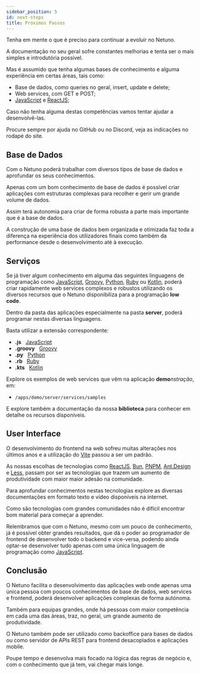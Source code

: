 ```yaml
---
sidebar_position: 5
id: next-steps
title: Próximos Passos
---
```


Tenha em mente o que é preciso para continuar a evoluir no Netuno.

A documentação no seu geral sofre constantes melhorias e tenta ser o mais simples e introdutória possível.

Mas é assumido que tenha algumas bases de conhecimento e alguma experiência em certas áreas, tais como:

* Base de dados, como queries no geral, insert, update e delete;
* Web services, com GET e POST;
* <a href="https://developer.mozilla.org/pt-BR/docs/Web/JavaScript" target="_blank">JavaScript</a> e <a href="https://reactjs.org/" target="_blank">ReactJS</a>;

Caso não tenha alguma destas competências vamos tentar ajudar a desenvolvê-las.

Procure sempre por ajuda no GitHub ou no Discord, veja as indicações no rodapé do site.

## Base de Dados

Com o Netuno poderá trabalhar com diversos tipos de base de dados e aprofundar os seus conhecimentos.

Apenas com um bom conhecimento de base de dados é possível criar aplicações com estruturas complexas para recolher e gerir um grande volume de dados.

Assim terá autonomia para criar de forma robusta a parte mais importante que é a base de dados.

A construção de uma base de dados bem organizada e otimizada faz toda a diferença na experiência dos utilizadores finais como também da performance desde o desenvolvimento até à execução.

## Serviços

Se já tiver algum conhecimento em alguma das seguintes linguagens de programação como <a href="https://developer.mozilla.org/pt-BR/docs/Web/JavaScript" target="_blank">JavaScript</a>, <a href="http://groovy-lang.org/" target="_blank">Groovy</a>, <a href="https://www.jython.org/" target="_blank">Python</a>, <a href="https://www.jruby.org/" target="_blank">Ruby</a> ou <a href="https://kotlinlang.org/" target="_blank">Kotlin</a>, poderá criar rapidamente web services complexos e robustos utilizando os diversos recursos que o Netuno disponibiliza para a programação **low code**.

Dentro da pasta das aplicações especialmente na pasta **server**, poderá programar nestas diversas linguagens.

Basta utilizar a extensão correspondente:

* **.js** &nbsp; <a href="https://developer.mozilla.org/pt-PT/docs/Web/JavaScript" target="_blank">JavaScript</a>
* **.groovy** &nbsp; <a href="http://groovy-lang.org/" target="_blank">Groovy</a>
* **.py** &nbsp; <a href="https://www.jython.org/" target="_blank">Python</a>
* **.rb** &nbsp; <a href="https://www.jruby.org/" target="_blank">Ruby</a>
* **.kts** &nbsp; <a href="https://kotlinlang.org/" target="_blank">Kotlin</a>

Explore os exemplos de web services que vêm na aplicação **demo**_nstração_, em:

- `/apps/demo/server/services/samples`

E explore também a documentação da nossa **biblioteca** para conhecer em detalhe os recursos disponíveis.


## User Interface

O desenvolvimento do frontend na web sofreu muitas alterações nos últimos anos e a utilização do <a href="https://vite.dev/" target="_blank">Vite</a> passou a ser um padrão.

As nossas escolhas de tecnologias como <a href="https://reactjs.org/" target="_blank">ReactJS</a>, <a href="https://bun.sh/" target="_blank">Bun</a>, <a href="https://pnpm.io/" target="_blank">PNPM</a>, <a href="https://ant.design/" target="_blank">Ant.Design</a> e <a href="http://lesscss.org/" target="_blank">Less</a>, passam por ser as tecnologias que trazem um aumento de produtividade com maior maior adesão na comunidade.

Para aprofundar conhecimentos nestas tecnologias explore as diversas documentações em formato texto e vídeo disponíveis na internet.

Como são tecnologias com grandes comunidades não é difícil encontrar bom material para começar a aprender.

Relembramos que com o Netuno, mesmo com um pouco de conhecimento, já é possível obter grandes resultados, que dá o poder ao programador de frontend de desenvolver todo o backend e vice-versa, podendo ainda optar-se desenvolver tudo apenas com uma única linguagem de programação como <a href="https://developer.mozilla.org/pt-BR/docs/Web/JavaScript" target="_blank">JavaScript</a>.

## Conclusão

O Netuno facilita o desenvolvimento das aplicações web onde apenas uma única pessoa com poucos conhecimentos de base de dados, web services e frontend, poderá desenvolver aplicações complexas de forma autónoma.

Também para equipas grandes, onde há pessoas com maior competência em cada uma das áreas, traz, no geral, um grande aumento de produtividade.

O Netuno também pode ser utilizado como backoffice para bases de dados ou como servidor de APIs REST para frontend desacoplados e aplicações mobile.

Poupe tempo e desenvolva mais focado na lógica das regras de negócio e, com o conhecimento que já tem, vai chegar mais longe.

